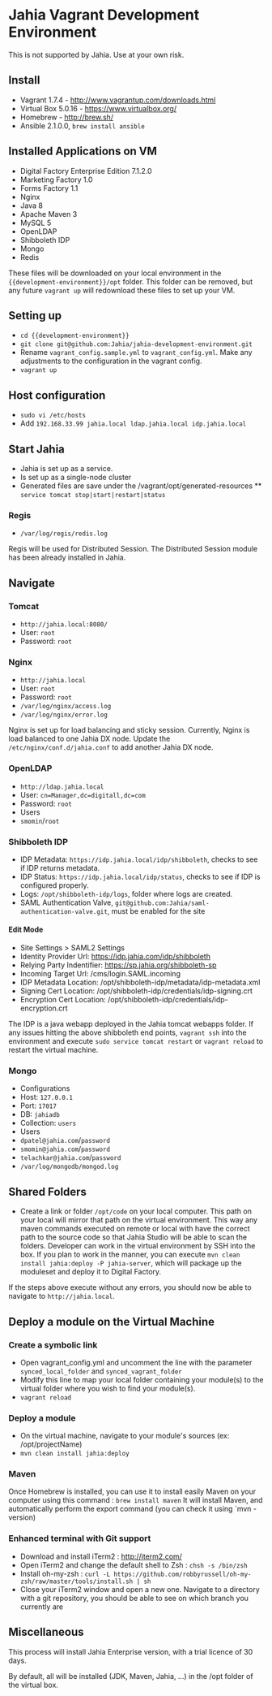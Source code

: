 # Jahia Vagrant Development Environment #
This is not supported by Jahia.  Use at your own risk.
## Install ##
* Vagrant 1.7.4 - http://www.vagrantup.com/downloads.html
* Virtual Box 5.0.16 - https://www.virtualbox.org/
* Homebrew - http://brew.sh/
* Ansible 2.1.0.0, `brew install ansible`

## Installed Applications on VM ##
* Digital Factory Enterprise Edition 7.1.2.0
* Marketing Factory 1.0
* Forms Factory 1.1
* Nginx
* Java 8
* Apache Maven 3
* MySQL 5
* OpenLDAP
* Shibboleth IDP
* Mongo
* Redis

These files will be downloaded on your local environment in the `{{development-environment}}/opt` folder.  This folder can be removed, but any future `vagrant up` will redownload these files to set up your VM.  

## Setting up ##
* `cd {{development-environment}}`
* `git clone git@github.com:Jahia/jahia-development-environment.git`
* Rename `vagrant_config.sample.yml` to `vagrant_config.yml`.  Make any adjustments to the configuration in the vagrant config.
* `vagrant up`

## Host configuration ##
* `sudo vi /etc/hosts`
* Add `192.168.33.99 jahia.local ldap.jahia.local idp.jahia.local`

## Start Jahia ##
* Jahia is set up as a service.
* Is set up as a single-node cluster
* Generated files are save under the /vagrant/opt/generated-resources
** `service tomcat stop|start|restart|status`

### Regis ###
* `/var/log/regis/redis.log`

Regis will be used for Distributed Session.  The Distributed Session module has been already installed in Jahia.

## Navigate ##
### Tomcat ###
* `http://jahia.local:8080/`
* User: `root`
* Password: `root`

### Nginx ###
* `http://jahia.local`
* User: `root`
* Password: `root`
* `/var/log/nginx/access.log`
* `/var/log/nginx/error.log`

Nginx is set up for load balancing and sticky session.  Currently, Nginx is load balanced to one Jahia DX node.  Update the `/etc/nginx/conf.d/jahia.conf` to add another Jahia DX node.

### OpenLDAP ###
* `http://ldap.jahia.local`
* User: `cn=Manager,dc=digitall,dc=com`
* Password: `root`
* Users
* `smomin`/`root`

### Shibboleth IDP ###
* IDP Metadata: `https://idp.jahia.local/idp/shibboleth`, checks to see if IDP returns metadata.
* IDP Status: `https://idp.jahia.local/idp/status`, checks to see if IDP is configured properly.
* Logs: `/opt/shibboleth-idp/logs`, folder where logs are created.
* SAML Authentication Valve, `git@github.com:Jahia/saml-authentication-valve.git`, must be enabled for the site

#### Edit Mode ####
* Site Settings > SAML2 Settings 
* Identity Provider Url: https://idp.jahia.com/idp/shibboleth
* Relying Party Indentifier: https://sp.jahia.org/shibboleth-sp
* Incoming Target Url: /cms/login.SAML.incoming
* IDP Metadata Location: /opt/shibboleth-idp/metadata/idp-metadata.xml
* Signing Cert Location: /opt/shibboleth-idp/credentials/idp-signing.crt
* Encryption Cert Location: /opt/shibboleth-idp/credentials/idp-encryption.crt

The IDP is a java webapp deployed in the Jahia tomcat webapps folder.  If any issues hitting the above shibboleth end points, `vagrant ssh` into the environment and execute `sudo service tomcat restart` or `vagrant reload` to restart the virtual machine.

### Mongo ###
* Configurations
* Host: `127.0.0.1`
* Port: `17017`
* DB: `jahiadb`
* Collection: `users`
* Users
* `dpatel@jahia.com`/`password`
* `smomin@jahia.com`/`password`
* `telachkar@jahia.com`/`password`
* `/var/log/mongodb/mongod.log`

## Shared Folders
* Create a link or folder `/opt/code` on your local computer.  This path on your local will mirror that path on the virtual environment.  This way any maven commands executed on remote or local with have the correct path to the source code so that Jahia Studio will be able to scan the folders.  Developer can work in the virtual environment by SSH into the box.  If you plan to work in the manner, you can execute `mvn clean install jahia:deploy -P jahia-server`, which will package up the moduleset and deploy it to Digital Factory.

If the steps above execute without any errors, you should now be able to navigate to `http://jahia.local`.

## Deploy a module on the Virtual Machine ##
### Create a symbolic link ###
* Open vagrant_config.yml and uncomment the line with the parameter `synced_local_folder` and `synced_vagrant_folder`
* Modify this line to map your local folder containing your module(s) to the virtual folder where you wish to find your module(s).
* `vagrant reload`

### Deploy a module ###
* On the virtual machine, navigate to your module's sources (ex: /opt/projectName)
* `mvn clean install jahia:deploy`

### Maven ###
Once Homebrew is installed, you can use it to install easily Maven on your computer using this command : `brew install maven`
It will install Maven, and automatically perform the export command (you can check it using `mvn -version)

### Enhanced terminal with Git support ###
* Download and install iTerm2 : http://iterm2.com/
* Open iTerm2 and change the default shell to Zsh : `chsh -s /bin/zsh`
* Install oh-my-zsh : `curl -L https://github.com/robbyrussell/oh-my-zsh/raw/master/tools/install.sh | sh`
* Close your iTerm2 window and open a new one. Navigate to a directory with	a git repository, you should be able to see on which branch you currently are

## Miscellaneous ##
This process will install Jahia Enterprise version, with a trial licence of 30 days.

By default, all will be installed (JDK, Maven, Jahia, ...) in the /opt folder of the virtual box.
